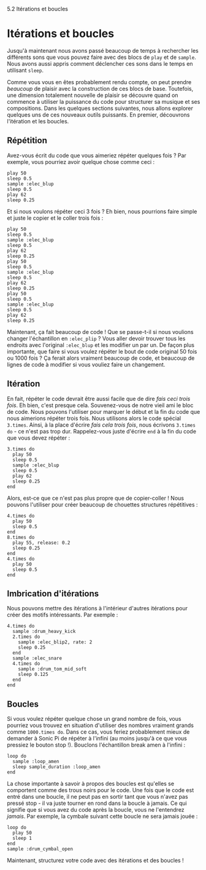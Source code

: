 5.2 Itérations et boucles

# Itérations et boucles

Jusqu'à maintenant nous avons passé beaucoup de temps à rechercher les différents sons que vous pouvez faire avec des blocs de `play` et de `sample`. Nous avons aussi appris comment déclencher ces sons dans le temps en utilisant `sleep`.

Comme vous vous en êtes probablement rendu compte, on peut prendre *beaucoup* de plaisir avec la construction de ces blocs de base. Toutefois, une dimension totalement nouvelle de plaisir se découvre quand on commence à utiliser la puissance du code pour structurer sa musique et ses compositions. Dans les quelques sections suivantes, nous allons explorer quelques uns de ces nouveaux outils puissants. En premier, découvrons l'itération et les boucles.

## Répétition

Avez-vous écrit du code que vous aimeriez répéter quelques fois ? Par exemple, vous pourriez avoir quelque chose comme ceci :

```
play 50
sleep 0.5
sample :elec_blup
sleep 0.5
play 62
sleep 0.25
```

Et si nous voulons répéter ceci 3 fois ? Eh bien, nous pourrions faire simple et juste le copier et le coller trois fois :

```
play 50
sleep 0.5
sample :elec_blup
sleep 0.5
play 62
sleep 0.25
play 50
sleep 0.5
sample :elec_blup
sleep 0.5
play 62
sleep 0.25
play 50
sleep 0.5
sample :elec_blup
sleep 0.5
play 62
sleep 0.25
```

Maintenant, ça fait beaucoup de code ! Que se passe-t-il si nous voulions changer l'échantillon en `:elec_plip` ? Vous aller devoir trouver tous les endroits avec l'original `:elec_blup` et les modifier un par un. De façon plus importante, que faire si vous voulez répéter le bout de code original 50 fois ou 1000 fois ? Ça ferait alors vraiment beaucoup de code, et beaucoup de lignes de code à modifier si vous vouliez faire un changement.

## Itération

En fait, répéter le code devrait être aussi facile que de dire *fais ceci trois fois*. Eh bien, c'est presque cela. Souvenez-vous de notre vieil ami le bloc de code. Nous pouvons l'utiliser pour marquer le début et la fin du code que nous aimerions répéter trois fois. Nous utilisons alors le code spécial `3.times`. Ainsi, à la place d'écrire *fais cela trois fois*, nous écrivons `3.times do` - ce n'est pas trop dur. Rappelez-vous juste d'écrire `end` à la fin du code que vous devez répéter :

```
3.times do
  play 50
  sleep 0.5
  sample :elec_blup
  sleep 0.5
  play 62
  sleep 0.25
end
```

Alors, est-ce que ce n'est pas plus propre que de copier-coller ! Nous pouvons l'utiliser pour créer beaucoup de chouettes structures répétitives :

```
4.times do
  play 50
  sleep 0.5
end
8.times do
  play 55, release: 0.2
  sleep 0.25
end
4.times do
  play 50
  sleep 0.5
end
```

## Imbrication d'itérations

Nous pouvons mettre des itérations à l'intérieur d'autres itérations pour créer des motifs intéressants. Par exemple :

```
4.times do
  sample :drum_heavy_kick
  2.times do
    sample :elec_blip2, rate: 2
    sleep 0.25
  end
  sample :elec_snare
  4.times do
    sample :drum_tom_mid_soft
    sleep 0.125
  end
end
```

## Boucles

Si vous voulez répéter quelque chose un grand nombre de fois, vous pourriez vous trouvez en situation d'utiliser des nombres vraiment grands comme `1000.times do`. Dans ce cas, vous feriez probablement mieux de demander à Sonic Pi de répéter à l'infini (au moins jusqu'à ce que vous pressiez le bouton stop !). Bouclons l'échantillon break amen à l'infini :

```
loop do
  sample :loop_amen
  sleep sample_duration :loop_amen
end
```

La chose importante à savoir à propos des boucles est qu'elles se comportent comme des trous noirs pour le code. Une fois que le code est entré dans une boucle, il ne peut pas en sortir tant que vous n'avez pas pressé stop - il va juste tourner en rond dans la boucle à jamais. Ce qui signifie que si vous avez du code après la boucle, vous ne l'entendrez *jamais*. Par exemple, la cymbale suivant cette boucle ne sera jamais jouée :

```
loop do
  play 50
  sleep 1
end
sample :drum_cymbal_open
```

Maintenant, structurez votre code avec des itérations et des boucles !
